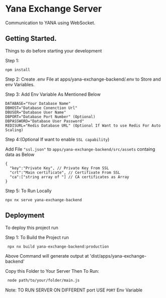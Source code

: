 # Yana Exchange Server
Communication to YANA using WebSocket.

## Getting Started.

Things to do before starting your development

Step 1:
```
npm install
```
Step 2:
Create .env File at apps/yana-exchange-backend/.env to Store and env Variables.

Step 3: Add Env Variable As Mentioned Below
```
DATABASE="Your Database Name"
DBHOST="Database Conenction Url"
DBUSER="Database User Name"
DBPORT="Database Port Number" (Optional)
DBPASSWORD="Database User Password"
REDISURL="Redis Database URL" (Optional If Want to use Redis For Auto Scaling)
``` 
Step 4:(Optional If want to enable `SSL capability`)

Add File `"ssl.json"` to `apps/yana-exchange-backend/src/assets` containg data as Below

```
{
  "key":"Private Key", // Private Key From SSL
  "crt":"Main certificate", // Certifivate From SSL
  "ca":["string array of "] // CA certificates as Array
}
```

Step 5: To Run Locally 

```
npx nx serve yana-exchange-backend
```

## Deployment

To deploy this project run

Step 1: To Build the Project run 
```bash
 npx nx build yana-exchange-backend:production 
```
Above Command will generate output at 'dist/apps/yana-exchange-backend'

Copy this Folder to Your Server Then To Run:

```bash
 node path/to/your/folder/main.js
```

Note: TO RUN SERVER ON DIFFERENT port USE `PORT` Env Variable